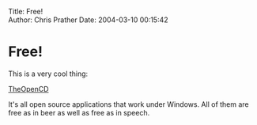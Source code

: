 Title: Free!  
Author: Chris Prather
Date: 2004-03-10 00:15:42

# Free!
This is a very cool thing: 

<a title="TheOpenCD" href="http://theopencd.sunsite.dk/">TheOpenCD</a>

It's all open source applications that work under Windows. All of them are free as in beer as well as free as in speech.




